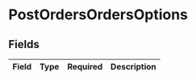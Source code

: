 # PostOrdersOrdersOptions


## Fields

| Field       | Type        | Required    | Description |
| ----------- | ----------- | ----------- | ----------- |
